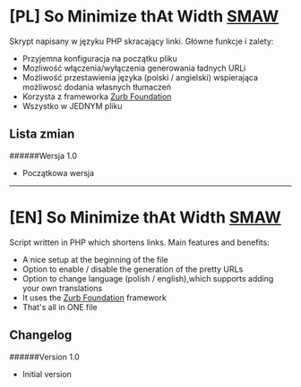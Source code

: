 ﻿[PL] So Minimize thAt Width [SMAW](http://r.kucharskov.pl)
======
Skrypt napisany w języku PHP skracający linki. Główne funkcje i zalety:
  - Przyjemna konfiguracja na początku pliku
  - Mozliwość włączenia/wyłączenia generowania ładnych URLi
  - Możliwość przestawienia języka (polski / angielski) wspierająca możliwosć dodania własnych tłumaczeń
  - Korzysta z frameworka [Zurb Foundation](http://foundation.zurb.com/)
  - Wszystko w JEDNYM pliku

Lista zmian
----
######Wersja 1.0
  - Początkowa wersja

---

[EN] So Minimize thAt Width [SMAW](http://r.kucharskov.pl)
======
Script written in PHP which shortens links. Main features and benefits:
  - A nice setup at the beginning of the file
  - Option to enable / disable the generation of the pretty URLs
  - Option to change language (polish / english),which supports adding your own translations
  - It uses the [Zurb Foundation](http://foundation.zurb.com/) framework
  - That's all in ONE file

Changelog
----
######Version 1.0
  - Initial version
